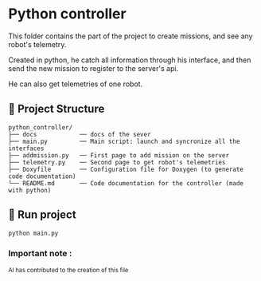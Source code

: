 # Python controller

This folder contains the part of the project to create missions, and see any robot's telemetry.

Created in python, he catch all information through his interface, and then send the new mission to register to the server's api.

He can also get telemetries of one robot.

## 📁 Project Structure

```
python_controller/
├── docs            ── docs of the sever
├── main.py         ── Main script: launch and syncronize all the interfaces
├── addmission.py   ── First page to add mission on the server
├── telemetry.py    ── Second page to get robot's telemetries
├── Doxyfile        ── Configuration file for Doxygen (to generate code documentation)
└── README.md       ── Code documentation for the controller (made with python)
```

## 🚀 Run project

```bash
python main.py
```

### **Important note :**
<sub>AI has contributed to the creation of this file</sub>